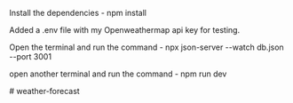 Install the dependencies - npm install

Added a .env file with my Openweathermap api key for testing.

Open the terminal and run the command - npx json-server --watch db.json --port 3001

open another terminal and run the command - npm run dev

#   w e a t h e r - f o r e c a s t  
 